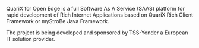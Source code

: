 QuariX for Open Edge is a full Software As A Service (SAAS) platform for rapid development of Rich Internet Applications based on QuariX Rich Client Framework or myStroBe Java Framework.

The project is being developed and sponsored by TSS-Yonder a European IT solution provider.